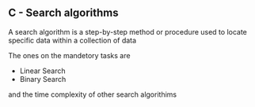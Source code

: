 ## C - Search algorithms

A search algorithm is a step-by-step method or procedure used to locate specific data within a collection of data


The ones on the mandetory tasks are 
- Linear Search
- Binary Search

and the time complexity of other search algorithims
